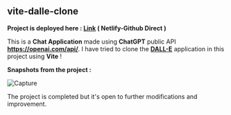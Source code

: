 <h2>vite-dalle-clone</h2>

<b>Project is deployed here : <a href="https://vite-dalle-clone-client.netlify.app/">Link</a> ( Netlify-Github Direct )</b>

This is a <b>Chat Application</b> made using <b>ChatGPT</b> public API <b>https://openai.com/api/</b>. I have tried to clone the <b><a href="https://openai.com/product/dall-e-2">DALL-E</a></b> application in this project using <b>Vite</b> !

<b>Snapshots from the project : </b>

![Capture](https://user-images.githubusercontent.com/68563695/226727488-a623230a-3015-4b4d-88ea-83027651a59b.JPG)

The project is completed but it's open to further modifications and improvement.

